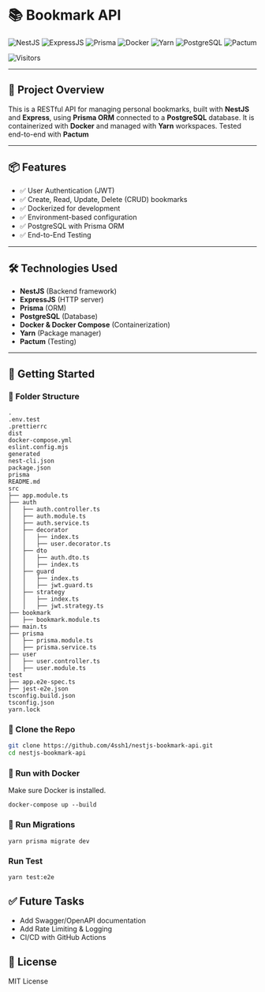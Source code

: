 # 📚 Bookmark API

![NestJS](https://img.shields.io/badge/NestJS-E0234E?style=for-the-badge&logo=nestjs&logoColor=white)
![ExpressJS](https://img.shields.io/badge/Express.js-000000?style=for-the-badge&logo=express&logoColor=white)
![Prisma](https://img.shields.io/badge/Prisma-2D3748?style=for-the-badge&logo=prisma&logoColor=white)
![Docker](https://img.shields.io/badge/Docker-2496ED?style=for-the-badge&logo=docker&logoColor=white)
![Yarn](https://img.shields.io/badge/Yarn-2C8EBB?style=for-the-badge&logo=yarn&logoColor=white)
![PostgreSQL](https://img.shields.io/badge/PostgreSQL-336791?style=for-the-badge&logo=postgresql&logoColor=white)
![Pactum](https://img.shields.io/badge/Pactum-000000?style=for-the-badge)

![Visitors](https://visitor-badge.laobi.icu/badge?page_id=4ssh1.nestjs-bookmark-api)

---

## 🚀 Project Overview

This is a RESTful API for managing personal bookmarks, built with **NestJS** and **Express**, using **Prisma ORM** connected to a **PostgreSQL** database. It is containerized with **Docker** and managed with **Yarn** workspaces. Tested end-to-end with **Pactum**

---

## 📦 Features

- ✅ User Authentication (JWT)
- ✅ Create, Read, Update, Delete (CRUD) bookmarks
- ✅ Dockerized for development
- ✅ Environment-based configuration
- ✅ PostgreSQL with Prisma ORM
- ✅ End-to-End Testing 

---

## 🛠️ Technologies Used

- **NestJS** (Backend framework)
- **ExpressJS** (HTTP server)
- **Prisma** (ORM)
- **PostgreSQL** (Database)
- **Docker & Docker Compose** (Containerization)
- **Yarn** (Package manager)
- **Pactum** (Testing)

---

## 🧰 Getting Started

### 📂 Folder Structure
```
.
.env.test
.prettierrc
dist
docker-compose.yml
eslint.config.mjs
generated
nest-cli.json
package.json
prisma
README.md
src
├── app.module.ts
├── auth
│   ├── auth.controller.ts
│   ├── auth.module.ts
│   ├── auth.service.ts
│   ├── decorator
│   │   ├── index.ts
│   │   ├── user.decorator.ts
│   ├── dto
│   │   ├── auth.dto.ts
│   │   ├── index.ts
│   ├── guard
│   │   ├── index.ts
│   │   ├── jwt.guard.ts
│   ├── strategy
│   │   ├── index.ts
│   │   ├── jwt.strategy.ts
├── bookmark
│   ├── bookmark.module.ts
├── main.ts
├── prisma
│   ├── prisma.module.ts
│   ├── prisma.service.ts
├── user
│   ├── user.controller.ts
│   ├── user.module.ts
test
├── app.e2e-spec.ts
├── jest-e2e.json
tsconfig.build.json
tsconfig.json
yarn.lock
```

### 📁 Clone the Repo

```bash
git clone https://github.com/4ssh1/nestjs-bookmark-api.git
cd nestjs-bookmark-api
```

### 🐳 Run with Docker
Make sure Docker is installed.

```
docker-compose up --build
```

### 🧪 Run Migrations

```
yarn prisma migrate dev
```

### Run Test
```
yarn test:e2e
```

## ✅ Future Tasks

- Add Swagger/OpenAPI documentation
- Add Rate Limiting & Logging
- CI/CD with GitHub Actions

## 📃 License
MIT License
